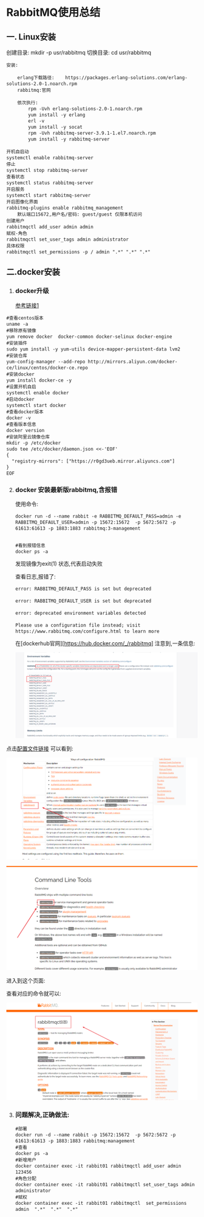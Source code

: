 # RabbitMQ使用总结

## 一. Linux安装

创建目录:
		mkdir -p usr/rabbitmq
	切换目录:
		cd usr/rabbitmq

	安装:
		
		erlang下载路径:    https://packages.erlang-solutions.com/erlang-solutions-2.0-1.noarch.rpm
		rabbitmq:官网
		
		依次执行: 
			rpm -Uvh erlang-solutions-2.0-1.noarch.rpm 
			yum install -y erlang
			erl -v
			yum install -y socat
			rpm -Uvh rabbitmq-server-3.9.1-1.el7.noarch.rpm 
			yum install -y rabbitmq-server
			
	开机自启动
	systemctl enable rabbitmq-server
	停止
	systemctl stop rabbitmq-server
	查看状态
	systemctl status rabbitmq-server
	开启服务
	systemctl start rabbitmq-server
	开启图像化界面
	rabbitmq-plugins enable rabbitmq_management
		默认端口15672,用户名/密码: guest/guest 仅限本机访问
	创建用户
	rabbitmqctl add_user admin admin
	赋权-角色
	rabbitmqctl set_user_tags admin administrator
	具体权限
	rabbitmqctl set_permissions -p / admin ".*" ".*" ".*"
## 二.docker安装

1. ### docker升级

   [参考链接1](https://segmentfault.com/a/1190000020073249)

```
#查看centos版本
uname -a
#移除原有镜像
yum remove docker  docker-common docker-selinux docker-engine
#安装插件
sudo yum install -y yum-utils device-mapper-persistent-data lvm2
#安装仓库
yum-config-manager --add-repo http://mirrors.aliyun.com/docker-ce/linux/centos/docker-ce.repo
#安装docker
yum install docker-ce -y
#设置开机自启
systemctl enable docker
#启动docker
systemctl start docker
#查看docker版本
docker -v
#查看版本信息
docker version
#安装阿里云镜像仓库
mkdir -p /etc/docker
sudo tee /etc/docker/daemon.json <<-'EOF'
{
  "registry-mirrors": ["https://r0gd3ueb.mirror.aliyuncs.com"]
}
EOF
```

2. ### docker 安装最新版rabbitmq,含报错

   使用命令:

   ```
   docker run -d --name rabbit -e RABBITMQ_DEFAULT_PASS=admin -e RABBITMQ_DEFAULT_USER=admin -p 15672:15672  -p 5672:5672 -p 61613:61613 -p 1883:1883 rabbitmq:3-management
   ```

   ```
   
   ```

   ```
   #看到报错信息
   docker ps -a
   ```

   发现镜像为exit(1) 状态,代表启动失败

   查看日志,报错了: 

   ```
   error: RABBITMQ_DEFAULT_PASS is set but deprecated
   
   error: RABBITMQ_DEFAULT_USER is set but deprecated
   
   error: deprecated environment variables detected
   
   Please use a configuration file instead; visit https://www.rabbitmq.com/configure.html to learn more
   ```

   在[dockerhub官网][https://hub.docker.com/_/rabbitmq] 注意到,一条信息:

   ![报错信息](https://github.com/YearningLife/mpc/blob/master/images/image-20210801174940003.png)

点击[配置文件链接](https://www.rabbitmq.com/configure.html) 可以看到:

![命令框](https://github.com/YearningLife/mpc/blob/master/images/image-20210801175225012.png)

![查看命令](https://github.com/YearningLife/mpc/blob/master/images/image-20210801180556637.png)

进入到这个页面:

查看对应的命令就可以:



![image-20210801180826190](https://github.com/YearningLife/mpc/blob/master/images/image-20210801180826190.png)

3. ### 问题解决,正确做法:

   ```
   #部署
   docker run -d --name rabbit -p 15672:15672  -p 5672:5672 -p 61613:61613 -p 1883:1883 rabbitmq:management
   #查看
   docker ps -a
   #新增用户
   docker container exec -it rabbit01 rabbitmqctl add_user admin 123456
   #角色分配
   docker container exec -it rabbit01 rabbitmqctl set_user_tags admin administrator
   #赋权
   docker container exec -it rabbit01 rabbitmqctl  set_permissions admin  ".*"  ".*"  ".*" 
   ```

   